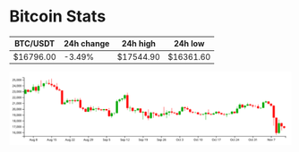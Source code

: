 # Bitcoin Stats

BTC/USDT|24h change|24h high|24h low|
|---|---|---|---|
|$16796.00|-3.49%|$17544.90|$16361.60|

<img src="./chart.svg">
